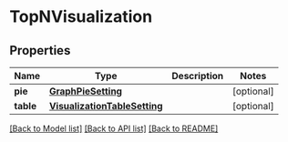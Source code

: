# TopNVisualization

## Properties
Name | Type | Description | Notes
------------ | ------------- | ------------- | -------------
**pie** | [**GraphPieSetting**](GraphPieSetting.md) |  | [optional] 
**table** | [**VisualizationTableSetting**](VisualizationTableSetting.md) |  | [optional] 

[[Back to Model list]](../README.md#documentation-for-models) [[Back to API list]](../README.md#documentation-for-api-endpoints) [[Back to README]](../README.md)



